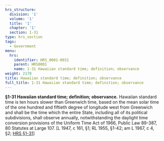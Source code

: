 ```yaml
---
hrs_structure:
  division: '1'
  volume: '1'
  title: '1'
  chapter: '1'
  section: 1-31
type: hrs_section
tags:
  - Government
menu:
  hrs:
    identifier: HRS_0001-0031
    parent: HRS0001
    name: 1-31 Hawaiian standard time; definition; observance
weight: 2170
title: Hawaiian standard time; definition; observance
full_title: 1-31 Hawaiian standard time; definition; observance
---
```

**§1-31 Hawaiian standard time; definition; observance.** Hawaiian standard time is ten hours slower than Greenwich time, based on the mean solar time of the one hundred and fiftieth degree of longitude west from Greenwich and shall be the time which the entire State, including all of its political subdivisions, shall observe annually, notwithstanding the daylight time conversion provisions of the Uniform Time Act of 1966, Public Law 89-387, 80 Statutes at Large 107\. [L 1947, c 161, §1; RL 1955, §1-42; am L 1967, c 4, §2; [HRS §1-31](/title-1/chapter-1/section-1-31/)]